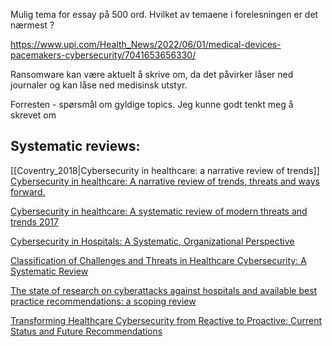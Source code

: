 Mulig tema for essay på 500 ord. Hvilket av temaene i forelesningen er det nærmest ? 

https://www.upi.com/Health_News/2022/06/01/medical-devices-pacemakers-cybersecurity/7041653656330/

Ransomware kan være aktuelt å skrive om, da det påvirker låser ned journaler og kan låse ned medisinsk utstyr.


Forresten - spørsmål om gyldige topics. 
Jeg kunne godt tenkt meg å skrevet om 

## Systematic reviews:


[[Coventry_2018|Cybersecurity in healthcare: a narrative review of trends]]
[Cybersecurity in healthcare: A narrative review of trends, threats and ways forward.](https://www.semanticscholar.org/paper/925ad0ef41b6ec5f4f72390b5002444be3a1b247)

[Cybersecurity in healthcare: A systematic review of modern threats and trends 2017](https://pubmed.ncbi.nlm.nih.gov/27689562/)

[Cybersecurity in Hospitals: A Systematic, Organizational Perspective](https://www.semanticscholar.org/paper/1651f46df369d1ddb3f1d2519034f0ca80ff0c5d)

[Classification of Challenges and Threats in Healthcare Cybersecurity: A Systematic Review](https://pubmed.ncbi.nlm.nih.gov/35773885/)

[The state of research on cyberattacks against hospitals and available best practice recommendations: a scoping review](https://www.semanticscholar.org/paper/5573817ffaeef8b9c0027f184794f2508778768c)

[Transforming Healthcare Cybersecurity from Reactive to Proactive: Current Status and Future Recommendations](https://www.semanticscholar.org/paper/3dabcd10a21dcc4f78df86c21fd53d65fb90cb5b)

